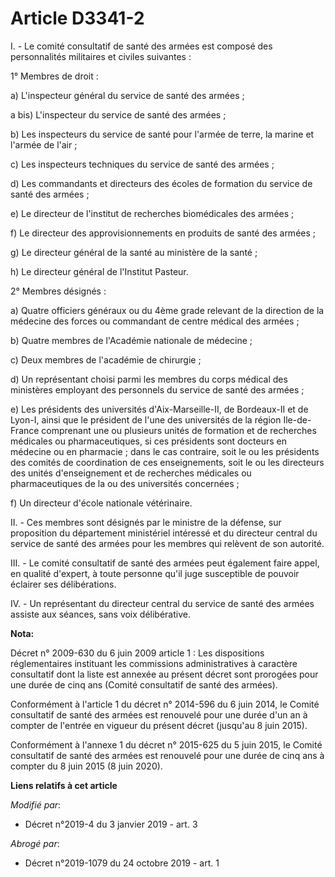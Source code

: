 # Article D3341-2

I. - Le comité consultatif de santé des armées est composé des personnalités militaires et civiles suivantes :

1° Membres de droit :

a) L'inspecteur général du service de santé des armées ;

a bis) L'inspecteur du service de santé des armées ;

b) Les inspecteurs du service de santé pour l'armée de terre, la marine et l'armée de l'air ;

c) Les inspecteurs techniques du service de santé des armées ;

d) Les commandants et directeurs des écoles de formation du service de santé des armées ;

e) Le directeur de l'institut de recherches biomédicales des armées ;

f) Le directeur des approvisionnements en produits de santé des armées ;

g) Le directeur général de la santé au ministère de la santé ;

h) Le directeur général de l'Institut Pasteur.

2° Membres désignés :

a) Quatre officiers généraux ou du 4ème grade relevant de la direction de la médecine des forces ou commandant de centre
médical des armées ;

b) Quatre membres de l'Académie nationale de médecine ;

c) Deux membres de l'académie de chirurgie ;

d) Un représentant choisi parmi les membres du corps médical des ministères employant des personnels du service de santé des
armées ;

e) Les présidents des universités d'Aix-Marseille-II, de Bordeaux-II et de Lyon-I, ainsi que le président de l'une des
universités de la région Ile-de-France comprenant une ou plusieurs unités de formation et de recherches médicales ou
pharmaceutiques, si ces présidents sont docteurs en médecine ou en pharmacie ; dans le cas contraire, soit le ou les
présidents des comités de coordination de ces enseignements, soit le ou les directeurs des unités d'enseignement et de
recherches médicales ou pharmaceutiques de la ou des universités concernées ;

f) Un directeur d'école nationale vétérinaire.

II. - Ces membres sont désignés par le ministre de la défense, sur proposition du département ministériel intéressé et du
directeur central du service de santé des armées pour les membres qui relèvent de son autorité.

III. - Le comité consultatif de santé des armées peut également faire appel, en qualité d'expert, à toute personne qu'il juge
susceptible de pouvoir éclairer ses délibérations.

IV. - Un représentant du directeur central du service de santé des armées assiste aux séances, sans voix délibérative.

**Nota:**

Décret n° 2009-630 du 6 juin 2009 article 1 : Les dispositions réglementaires instituant les commissions administratives à
caractère consultatif dont la liste est annexée au présent décret sont prorogées pour une durée de cinq ans (Comité
consultatif de santé des armées).

Conformément à l'article 1 du décret n° 2014-596 du 6 juin 2014, le Comité consultatif de santé des armées est renouvelé pour
une durée d'un an à compter de l'entrée en vigueur du présent décret (jusqu'au 8 juin 2015).

Conformément à l'annexe 1 du décret n° 2015-625 du 5 juin 2015, le Comité consultatif de santé des armées est renouvelé pour
une durée de cinq ans à compter du 8 juin 2015 (8 juin 2020).

**Liens relatifs à cet article**

_Modifié par_:

  - Décret n°2019-4 du 3 janvier 2019 - art. 3

_Abrogé par_:

  - Décret n°2019-1079 du 24 octobre 2019 - art. 1
